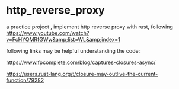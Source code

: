 # http_reverse_proxy
a practice project , implement http reverse proxy with rust, following https://www.youtube.com/watch?v=FcHYQMRfGWw&amp;list=WL&amp;index=1


following links may be helpful understanding the code:

https://www.fpcomplete.com/blog/captures-closures-async/

https://users.rust-lang.org/t/closure-may-outlive-the-current-function/79282